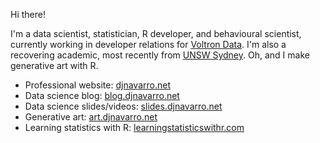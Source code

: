 
Hi there! 

I'm a data scientist, statistician, R developer, and behavioural scientist, currently working in developer relations for [Voltron Data](https://voltrondata.com/). I'm also a recovering academic, most recently from [UNSW Sydney](https://unsw.edu.au). Oh, and I make generative art with R. 

- Professional website: [djnavarro.net](https://djnavarro.net)
- Data science blog: [blog.djnavarro.net](https://blog.djnavarro.net)
- Data science slides/videos: [slides.djnavarro.net](https://slides.djnavarro.net)
- Generative art: [art.djnavarro.net](https://art.djnavarro.net)
- Learning statistics with R: [learningstatisticswithr.com](https://learningstatisticswithr.com)

